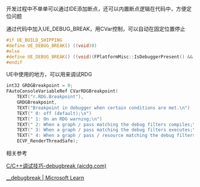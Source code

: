 开发过程中不单单可以通过IDE添加断点，还可以内置断点逻辑在代码中，方便定位问题

通过代码中加入UE_DEBUG_BREAK，用CVar控制，可以自动在固定位置停止

```cpp
#if UE_BUILD_SHIPPING
#define UE_DEBUG_BREAK() ((void)0)
#else
#define UE_DEBUG_BREAK() ((void)(FPlatformMisc::IsDebuggerPresent() && ([] () { UE_DEBUG_BREAK_IMPL(); } (), 1)))
#endif
```

UE中使用的地方，可以用来调试RDG

```cpp
int32 GRDGBreakpoint = 0;
FAutoConsoleVariableRef CVarRDGBreakpoint(
	TEXT("r.RDG.Breakpoint"),
	GRDGBreakpoint,
	TEXT("Breakpoint in debugger when certain conditions are met.\n")
	TEXT(" 0: off (default);\n")
	TEXT(" 1: On an RDG warning;\n")
	TEXT(" 2: When a graph / pass matching the debug filters compiles;\n")
	TEXT(" 3: When a graph / pass matching the debug filters executes;\n")
	TEXT(" 4: When a graph / pass / resource matching the debug filters is created or destroyed;\n"),
	ECVF_RenderThreadSafe);
```





相关参考

[C/C++调试技巧-debugbreak (aicdg.com)](http://aicdg.com/debugbreak/)

[__debugbreak | Microsoft Learn](https://learn.microsoft.com/en-us/cpp/intrinsics/debugbreak?view=msvc-170)